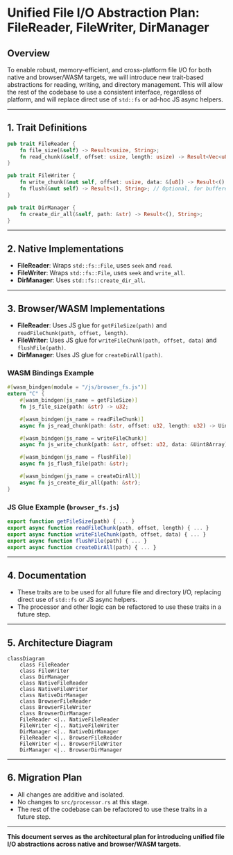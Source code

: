 # Unified File I/O Abstraction Plan: FileReader, FileWriter, DirManager

## Overview

To enable robust, memory-efficient, and cross-platform file I/O for both native and browser/WASM targets, we will introduce new trait-based abstractions for reading, writing, and directory management. This will allow the rest of the codebase to use a consistent interface, regardless of platform, and will replace direct use of `std::fs` or ad-hoc JS async helpers.

---

## 1. Trait Definitions

```rust
pub trait FileReader {
    fn file_size(&self) -> Result<usize, String>;
    fn read_chunk(&self, offset: usize, length: usize) -> Result<Vec<u8>, String>;
}

pub trait FileWriter {
    fn write_chunk(&mut self, offset: usize, data: &[u8]) -> Result<(), String>;
    fn flush(&mut self) -> Result<(), String>; // Optional, for buffered writes
}

pub trait DirManager {
    fn create_dir_all(&self, path: &str) -> Result<(), String>;
}
```

---

## 2. Native Implementations

- **FileReader**: Wraps `std::fs::File`, uses `seek` and `read`.
- **FileWriter**: Wraps `std::fs::File`, uses `seek` and `write_all`.
- **DirManager**: Uses `std::fs::create_dir_all`.

---

## 3. Browser/WASM Implementations

- **FileReader**: Uses JS glue for `getFileSize(path)` and `readFileChunk(path, offset, length)`.
- **FileWriter**: Uses JS glue for `writeFileChunk(path, offset, data)` and `flushFile(path)`.
- **DirManager**: Uses JS glue for `createDirAll(path)`.

### WASM Bindings Example

```rust
#[wasm_bindgen(module = "/js/browser_fs.js")]
extern "C" {
    #[wasm_bindgen(js_name = getFileSize)]
    fn js_file_size(path: &str) -> u32;

    #[wasm_bindgen(js_name = readFileChunk)]
    async fn js_read_chunk(path: &str, offset: u32, length: u32) -> Uint8Array;

    #[wasm_bindgen(js_name = writeFileChunk)]
    async fn js_write_chunk(path: &str, offset: u32, data: &Uint8Array);

    #[wasm_bindgen(js_name = flushFile)]
    async fn js_flush_file(path: &str);

    #[wasm_bindgen(js_name = createDirAll)]
    async fn js_create_dir_all(path: &str);
}
```

### JS Glue Example (`browser_fs.js`)

```js
export function getFileSize(path) { ... }
export async function readFileChunk(path, offset, length) { ... }
export async function writeFileChunk(path, offset, data) { ... }
export async function flushFile(path) { ... }
export async function createDirAll(path) { ... }
```

---

## 4. Documentation

- These traits are to be used for all future file and directory I/O, replacing direct use of `std::fs` or JS async helpers.
- The processor and other logic can be refactored to use these traits in a future step.

---

## 5. Architecture Diagram

```mermaid
classDiagram
    class FileReader
    class FileWriter
    class DirManager
    class NativeFileReader
    class NativeFileWriter
    class NativeDirManager
    class BrowserFileReader
    class BrowserFileWriter
    class BrowserDirManager
    FileReader <|.. NativeFileReader
    FileWriter <|.. NativeFileWriter
    DirManager <|.. NativeDirManager
    FileReader <|.. BrowserFileReader
    FileWriter <|.. BrowserFileWriter
    DirManager <|.. BrowserDirManager
```

---

## 6. Migration Plan

- All changes are additive and isolated.
- No changes to `src/processor.rs` at this stage.
- The rest of the codebase can be refactored to use these traits in a future step.

---

**This document serves as the architectural plan for introducing unified file I/O abstractions across native and browser/WASM targets.**